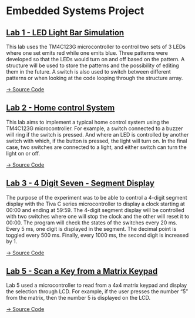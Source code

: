 # Embedded Systems Project

## [Lab 1 - LED Light Bar Simulation](Lab_1)
This lab uses the TM4C123G microcontroller to control two sets of 3 LEDs where one set emits red while one emits blue. Three patterns were developed so that the LEDs would turn on and off based on the pattern. A structure will be used to store the patterns and the possibility of editing them in the future. A switch is also used to switch between different patterns or when looking at the code looping through the structure array.

[-> Source Code](Lab_1/main.c)

## [Lab 2 - Home control System](Lab_2)
This lab aims to implement a typical home control system using the TM4C123G microcontroller. For example, a switch connected to a buzzer will ring if the switch is pressed. And where an LED is controlled by another switch with which, if the button is pressed, the light will turn on. In the final case, two switches are connected to a light, and either switch can turn the light on or off.

[-> Source Code](Lab_2/main.c)

## [Lab 3 - 4 Digit Seven - Segment Display](Lab_3)
The purpose of the experiment was to be able to control a 4-digit segment display with the Tiva C series microcontroller to display a clock starting at 00:00 and ending at 59:59. The 4-digit segment display will be controlled with two switches where one will stop the clock and the other will reset it to 00:00. The program will check the states of the switches every 20 ms. Every 5 ms, one digit is displayed in the segment. The decimal point is toggled every 500 ms. Finally, every 1000 ms, the second digit is increased by 1.

[-> Source Code](Lab_3/main.c)

## [Lab 5 - Scan a Key from a Matrix Keypad](Lab_3)
Lab 5 used a microcontroller to read from a 4x4 matrix keypad and display the selection through LCD. For example, if the user presses the number “5” from the matrix, then the number 5 is displayed on the LCD.

[-> Source Code](Lab_5/main.c)